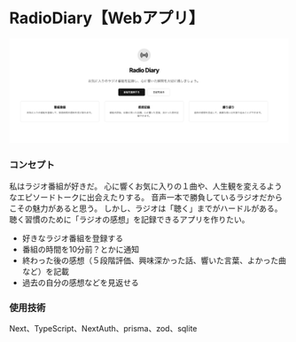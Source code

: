 # RadioDiary【Webアプリ】

![フロントイメージ](https://raw.githubusercontent.com/newstage75/MY-DEV-IDEAS/refs/heads/main/RadioDiary/%E3%83%95%E3%83%AD%E3%83%B3%E3%83%88%E3%82%A4%E3%83%A1%E3%83%BC%E3%82%B8.png)

### コンセプト
私はラジオ番組が好きだ。
心に響くお気に入りの１曲や、人生観を変えるようなエピソードトークに出会えたりする。
音声一本で勝負しているラジオだからこその魅力があると思う。
しかし、ラジオは「聴く」までがハードルがある。
聴く習慣のために「ラジオの感想」を記録できるアプリを作りたい。

- 好きなラジオ番組を登録する
- 番組の時間を10分前？とかに通知
- 終わった後の感想（５段階評価、興味深かった話、響いた言葉、よかった曲など）を記載
- 過去の自分の感想などを見返せる

### 使用技術
Next、TypeScript、NextAuth、prisma、zod、sqlite
